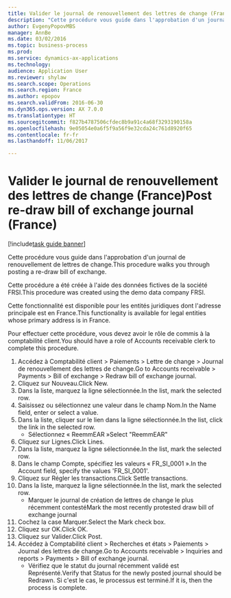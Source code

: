 ```yaml
--- 
title: Valider le journal de renouvellement des lettres de change (France)
description: "Cette procédure vous guide dans l'approbation d'un journal de renouvellement de lettres de change."
author: EvgenyPopovMBS
manager: AnnBe
ms.date: 03/02/2016
ms.topic: business-process
ms.prod: 
ms.service: dynamics-ax-applications
ms.technology: 
audience: Application User
ms.reviewer: shylaw
ms.search.scope: Operations
ms.search.region: France
ms.author: epopov
ms.search.validFrom: 2016-06-30
ms.dyn365.ops.version: AX 7.0.0
ms.translationtype: HT
ms.sourcegitcommit: f827b4787506cfdec8b9a91c4a68f3293190158a
ms.openlocfilehash: 9e05054e0a6f5f9a56f9e32cda24c761d8920f65
ms.contentlocale: fr-fr
ms.lasthandoff: 11/06/2017

---
```

# <a name="post-re-draw-bill-of-exchange-journal-france"></a><span data-ttu-id="4d786-103">Valider le journal de renouvellement des lettres de change (France)</span><span class="sxs-lookup"><span data-stu-id="4d786-103">Post re-draw bill of exchange journal (France)</span></span>

[!include[task guide banner](../../includes/task-guide-banner.md)]

<span data-ttu-id="4d786-104">Cette procédure vous guide dans l'approbation d'un journal de renouvellement de lettres de change.</span><span class="sxs-lookup"><span data-stu-id="4d786-104">This procedure walks you through posting a re-draw bill of exchange.</span></span>

<span data-ttu-id="4d786-105">Cette procédure a été créée à l'aide des données fictives de la société FRSI.</span><span class="sxs-lookup"><span data-stu-id="4d786-105">This procedure was created using the demo data company FRSI.</span></span> 

<span data-ttu-id="4d786-106">Cette fonctionnalité est disponible pour les entités juridiques dont l'adresse principale est en France.</span><span class="sxs-lookup"><span data-stu-id="4d786-106">This functionality is available for legal entities whose primary address is in France.</span></span>

<span data-ttu-id="4d786-107">Pour effectuer cette procédure, vous devez avoir le rôle de commis à la comptabilité client.</span><span class="sxs-lookup"><span data-stu-id="4d786-107">You should have a role of Accounts receivable clerk to complete this procedure.</span></span>

1. <span data-ttu-id="4d786-108">Accédez à Comptabilité client > Paiements > Lettre de change > Journal de renouvellement des lettres de change.</span><span class="sxs-lookup"><span data-stu-id="4d786-108">Go to Accounts receivable > Payments > Bill of exchange > Redraw bill of exchange journal.</span></span>
2. <span data-ttu-id="4d786-109">Cliquez sur Nouveau.</span><span class="sxs-lookup"><span data-stu-id="4d786-109">Click New.</span></span>
3. <span data-ttu-id="4d786-110">Dans la liste, marquez la ligne sélectionnée.</span><span class="sxs-lookup"><span data-stu-id="4d786-110">In the list, mark the selected row.</span></span>
4. <span data-ttu-id="4d786-111">Saisissez ou sélectionnez une valeur dans le champ Nom.</span><span class="sxs-lookup"><span data-stu-id="4d786-111">In the Name field, enter or select a value.</span></span>
5. <span data-ttu-id="4d786-112">Dans la liste, cliquer sur le lien dans la ligne sélectionnée.</span><span class="sxs-lookup"><span data-stu-id="4d786-112">In the list, click the link in the selected row.</span></span>
    * <span data-ttu-id="4d786-113">Sélectionnez « ReemmEAR »</span><span class="sxs-lookup"><span data-stu-id="4d786-113">Select "ReemmEAR"</span></span>  
6. <span data-ttu-id="4d786-114">Cliquez sur Lignes.</span><span class="sxs-lookup"><span data-stu-id="4d786-114">Click Lines.</span></span>
7. <span data-ttu-id="4d786-115">Dans la liste, marquez la ligne sélectionnée.</span><span class="sxs-lookup"><span data-stu-id="4d786-115">In the list, mark the selected row.</span></span>
8. <span data-ttu-id="4d786-116">Dans le champ Compte, spécifiez les valeurs « FR_SI_0001 ».</span><span class="sxs-lookup"><span data-stu-id="4d786-116">In the Account field, specify the values 'FR_SI_0001'.</span></span>
9. <span data-ttu-id="4d786-117">Cliquez sur Régler les transactions.</span><span class="sxs-lookup"><span data-stu-id="4d786-117">Click Settle transactions.</span></span>
10. <span data-ttu-id="4d786-118">Dans la liste, marquez la ligne sélectionnée.</span><span class="sxs-lookup"><span data-stu-id="4d786-118">In the list, mark the selected row.</span></span>
    * <span data-ttu-id="4d786-119">Marquer le journal de création de lettres de change le plus récemment contesté</span><span class="sxs-lookup"><span data-stu-id="4d786-119">Mark the most recently protested draw bill of exchange journal</span></span>  
11. <span data-ttu-id="4d786-120">Cochez la case Marquer.</span><span class="sxs-lookup"><span data-stu-id="4d786-120">Select the Mark check box.</span></span>
12. <span data-ttu-id="4d786-121">Cliquez sur OK.</span><span class="sxs-lookup"><span data-stu-id="4d786-121">Click OK.</span></span>
13. <span data-ttu-id="4d786-122">Cliquez sur Valider.</span><span class="sxs-lookup"><span data-stu-id="4d786-122">Click Post.</span></span>
14. <span data-ttu-id="4d786-123">Accédez à Comptabilité client > Recherches et états > Paiements > Journal des lettres de change.</span><span class="sxs-lookup"><span data-stu-id="4d786-123">Go to Accounts receivable > Inquiries and reports > Payments > Bill of exchange journal.</span></span>
    * <span data-ttu-id="4d786-124">Vérifiez que le statut du journal récemment validé est Représenté.</span><span class="sxs-lookup"><span data-stu-id="4d786-124">Verify that Status for the newly posted journal should be Redrawn.</span></span> <span data-ttu-id="4d786-125">Si c'est le cas, le processus est terminé.</span><span class="sxs-lookup"><span data-stu-id="4d786-125">If it is, then the process is complete.</span></span>  


